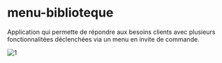 # menu-biblioteque
Application qui permette de répondre aux besoins clients avec plusieurs fonctionnalitées déclenchées via un menu en invite de commande.

![1](https://user-images.githubusercontent.com/48420322/234660416-550f9b78-2991-43dc-9e02-896664fd572e.jpg)

